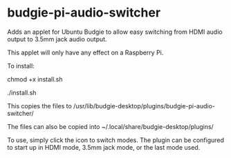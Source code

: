 # budgie-pi-audio-switcher

Adds an applet for Ubuntu Budgie to allow easy switching from HDMI audio output to 3.5mm jack audio output.

This applet will only have any effect on a Raspberry Pi.

To install:

   chmod +x install.sh

   ./install.sh
   
   
This copies the files to /usr/lib/budgie-desktop/plugins/budgie-pi-audio-switcher/

The files can also be copied into ~/.local/share/budgie-desktop/plugins/

To use, simply click the icon to switch modes.
The plugin can be configured to start up in HDMI mode, 3.5mm jack mode, or the last mode used.
